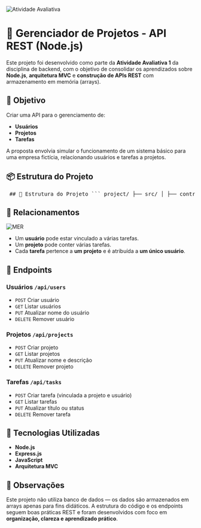 ![Atividade Avaliativa](https://img.shields.io/badge/atividade%20avaliativa-node.js-blueviolet)

# 🧩 Gerenciador de Projetos - API REST (Node.js)

Este projeto foi desenvolvido como parte da **Atividade Avaliativa 1** da disciplina de backend, com o objetivo de consolidar os aprendizados sobre **Node.js**, **arquitetura MVC** e **construção de APIs REST** com armazenamento em memória (arrays).

## 🧠 Objetivo

Criar uma API para o gerenciamento de:
- **Usuários**
- **Projetos**
- **Tarefas**

A proposta envolvia simular o funcionamento de um sistema básico para uma empresa fictícia, relacionando usuários e tarefas a projetos.

## 📦 Estrutura do Projeto

<pre> ## 📁 Estrutura do Projeto ``` project/ ├── src/ │ ├── controllers/ │ │ ├── userController.js │ │ ├── projectController.js │ │ └── taskController.js │ ├── models/ │ │ ├── user.js │ │ ├── project.js │ │ └── task.js │ └── server.js ├── package.json ``` </pre>

## 🔗 Relacionamentos

![MER](https://i.postimg.cc/JhTyjFbV/thumbnail.png)

- Um **usuário** pode estar vinculado a várias tarefas.
- Um **projeto** pode conter várias tarefas.
- Cada **tarefa** pertence a **um projeto** e é atribuída a **um único usuário**.

## 🎯 Endpoints

### Usuários `/api/users`
- `POST` Criar usuário
- `GET` Listar usuários
- `PUT` Atualizar nome do usuário
- `DELETE` Remover usuário

### Projetos `/api/projects`
- `POST` Criar projeto
- `GET` Listar projetos
- `PUT` Atualizar nome e descrição
- `DELETE` Remover projeto

### Tarefas `/api/tasks`
- `POST` Criar tarefa (vinculada a projeto e usuário)
- `GET` Listar tarefas
- `PUT` Atualizar título ou status
- `DELETE` Remover tarefa

## 🚀 Tecnologias Utilizadas

- **Node.js**
- **Express.js**
- **JavaScript**
- **Arquitetura MVC**

## 📝 Observações

Este projeto não utiliza banco de dados — os dados são armazenados em arrays apenas para fins didáticos. A estrutura do código e os endpoints seguem boas práticas REST e foram desenvolvidos com foco em **organização, clareza e aprendizado prático**.
